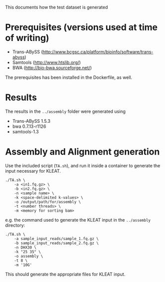 This documents how the test dataset is generated

# Prerequisites (versions used at time of writing)

* Trans-ABySS (http://www.bcgsc.ca/platform/bioinfo/software/trans-abyss)
* Samtools (http://www.htslib.org/)
* BWA (http://bio-bwa.sourceforge.net/)
				
The prerequisites has been installed in the Dockerfile, as well.

# Results

The results in the `../assembly` folder were generated using

* Trans-ABySS 1.5.3
* bwa 0.7.13-r1126
* samtools-1.3

# Assembly and Alignment generation

Use the included script (`TA.sh`), and run it inside a container to generate
the input necessary for KLEAT.

```
./TA.sh \
	-a <in1.fq.gz> \
	-b <in2.fq.gz> \
	-n <sample name> \
	-k <space-delimited k-values> \
	-o /output/path/for/assembly \
	-t <number threads> \
	-m <memory for sorting bam>
```

e.g. the command used to generate the KLEAT input in the `../assembly`
directory:

```
./TA.sh \
    -a sample_input_reads/sample_1.fq.gz \
    -b sample_input_reads/sample_2.fq.gz \
    -n DHX30 \
    -k "25 35" \
    -o assembly \
    -t 8 \
    -m '10G'
```

This should generate the appropriate files for KLEAT input.


